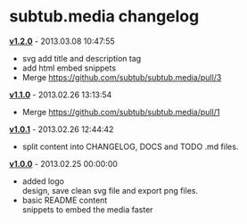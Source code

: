# subtub.media changelog

**[v1.2.0](https://github.com/subtub/subtub.media/tree/v1.2.0)** - 2013.03.08 10:47:55

- svg add title and description tag
- add html embed snippets
- Merge https://github.com/subtub/subtub.media/pull/3

**[v1.1.0](https://github.com/subtub/subtub.media/tree/v1.1.0)** - 2013.02.26 13:13:54

- Merge https://github.com/subtub/subtub.media/pull/1

**[v1.0.1](https://github.com/subtub/subtub.media/tree/v1.0.0)** - 2013.02.26 12:44:42

- split content into CHANGELOG, DOCS and TODO .md files.

**[v1.0.0](https://github.com/subtub/subtub.media/tree/v1.0.0)** - 2013.02.25 00:00:00

- added logo  
  design, save clean svg file and export png files.
- basic README content  
  snippets to embed the media faster
